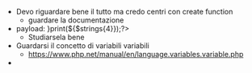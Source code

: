 - Devo riguardare bene il tutto ma credo centri con create function
	- guardare la documentazione
- payload: }print(${$strings{4}});?>
	- Studiarsela bene
- Guardarsi il concetto di variabili variabili
	- https://www.php.net/manual/en/language.variables.variable.php
- 
